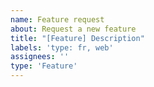 ```yaml
---
name: Feature request
about: Request a new feature
title: "[Feature] Description"
labels: 'type: fr, web'
assignees: ''
type: 'Feature'
---
```



